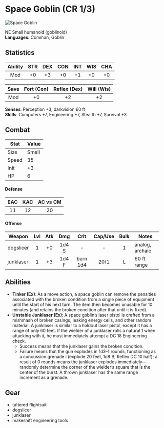 # Space Goblin (CR 1/3)

![Space Goblin](https://starfinderwiki.com/mediawikisf/images/thumb/8/8d/Space_goblin.jpg/250px-Space_goblin.jpg)

NE Small humanoid (goblinoid)  
**Languages**: Common, Goblin

## Statistics

|**Ability**|**STR**|**DEX**|**CON**|**INT**|**WIS**|**CHA**|
| :-------: | :---: | :---: | :---: | :---: | :---: | :---: |
| Mod | +0 | +3 | +0 | +1 | +0 | +0 |

| Save | Fort (Con) | Reflex (Dex) | Will (Wis) |
| :--: | :--------: | :----------: | :--------: |
| Mod | +0 | +2 | +2 |

**Senses**: Perception +3, darkvision 60 ft  
**Skills**: Computers +7, Engineering +7, Stealth +7, Survival +3

## Combat

| Stat | Value |
| ---- | ----- |
| Size | Small |
| Speed | 35 |
| Init | +3 |
| HP | 6 |

#### Defense

| EAC | KAC | AC vs CM |
| :-: | :-: | :------: |
| 11 | 12 | 20 |

#### Offense

| Weapon | Lvl | Atk | Dmg | Crit | Cap/Use | Bulk | Notes |
| ------ | :-: | :-: | :-: | :--: | :-----: | :--: | ----- |
| dogslicer | 1 | +0 | 1d4 S | - | - | 1 | analog, archaic |
| junklaser | 1 | +3 | 1d4 F | burn 1d4 | 20/1 | L | 60 ft range |

## Abilities

- **Tinker (Ex)**: As a move action, a space goblin can remove the penalties associated with the broken condition from a single piece of equipment until the start of his next turn. The item then becomes unusable for 10 minutes (and retains the broken condition after that until it is fixed).- **Unstable Junklaser (Ex)**: A space goblin’s laser pistol is crafted from a mishmash of broken casings, leaking energy cells, and other random material. A junklaser is similar to a holdout laser pistol, except it has a range of only60 feet. If the wielder of a junklaser rolls a natural 1 when attacking with it, he must immediately attempt a DC 18 Engineering check. 
	- Success means that the junklaser gains the broken condition. 
	- Failure means that the gun explodes in 1d3–1 rounds, functioning as a concussion grenade I (explode 20 feet, 1d8 B, Reflex DC 10 half); a result of 0 rounds means the junklaser explodes immediately—randomly determine the corner of the wielder’s square that is the center of the burst. A thrown junklaser has the same range increment as a grenade.

## Gear

- tattered flightsuit
- dogslicer
- junklaser
- makeshift engineering tools
